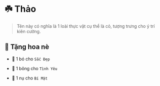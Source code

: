 # ☘️ Thảo

> Tên này có nghĩa là 1 loài thực vật cụ thể là cỏ, tượng trưng cho ý trí kiên cường.

## 🌻 Tặng hoa nè

+ 💐 1 bó cho `Sắc Đẹp`

+ 🌹 1 bông cho `Tình Yêu`

+ 🌷 1 nụ cho `Bí Mật`
